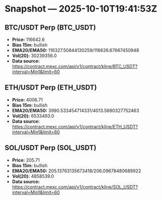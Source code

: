 # Snapshot — 2025-10-10T19:41:53Z

## BTC/USDT Perp (BTC_USDT)
- **Price:** 116642.6
- **Bias 15m:** bullish
- **EMA20/EMA50:** 116327.50844130259/116626.67667450948
- **Vol(20):** 30239356.0
- **Data source:** https://contract.mexc.com/api/v1/contract/kline/BTC_USDT?interval=Min1&limit=60

## ETH/USDT Perp (ETH_USDT)
- **Price:** 4006.71
- **Bias 15m:** bullish
- **EMA20/EMA50:** 3990.533454714331/4013.5690327752463
- **Vol(20):** 6533493.0
- **Data source:** https://contract.mexc.com/api/v1/contract/kline/ETH_USDT?interval=Min1&limit=60

## SOL/USDT Perp (SOL_USDT)
- **Price:** 205.71
- **Bias 15m:** bullish
- **EMA20/EMA50:** 205.13763135673418/206.09678480689922
- **Vol(20):** 4858539.0
- **Data source:** https://contract.mexc.com/api/v1/contract/kline/SOL_USDT?interval=Min1&limit=60
